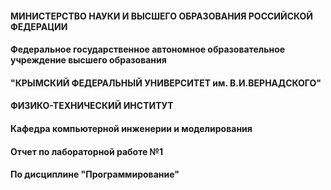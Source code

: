 #### МИНИСТЕРСТВО НАУКИ И ВЫСШЕГО ОБРАЗОВАНИЯ РОССИЙСКОЙ ФЕДЕРАЦИИ
#### Федеральное государственное автономное образовательное учреждение высшего образования
#### "КРЫМСКИЙ ФЕДЕРАЛЬНЫЙ УНИВЕРСИТЕТ им. В.И.ВЕРНАДСКОГО"
#### ФИЗИКО-ТЕХНИЧЕСКИЙ ИНСТИТУТ
#### Кафедра компьютерной инженерии и моделирования







#### Отчет по лабораторной работе №1
#### По дисциплине "Программирование"